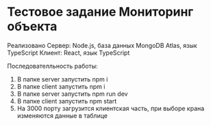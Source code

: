 # Тестовое задание Мониторинг объекта
Реализовано 
Сервер: Node.js, база данных MongoDB Atlas, язык TypeScript
Клиент: React, язык TypeScript

Последователльность работы:
1. В папке server запустить npm i
2. В папке client запустить npm i
3. В папке server запустить npm run dev
4. В папке client запустить npm start
5. На 3000 порту загрузится клиентская часть, при выборе крана изменяются данные в таблице
